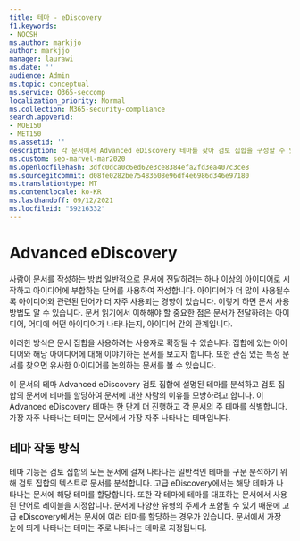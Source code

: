 ```yaml
---
title: 테마 - eDiscovery
f1.keywords:
- NOCSH
ms.author: markjjo
author: markjjo
manager: laurawi
ms.date: ''
audience: Admin
ms.topic: conceptual
ms.service: O365-seccomp
localization_priority: Normal
ms.collection: M365-security-compliance
search.appverid:
- MOE150
- MET150
ms.assetid: ''
description: 각 문서에서 Advanced eDiscovery 테마를 찾아 검토 집합을 구성할 수 있습니다.
ms.custom: seo-marvel-mar2020
ms.openlocfilehash: 3dfc0dca0c6ed62e3ce8384efa2fd3ea407c3ce8
ms.sourcegitcommit: d08fe0282be75483608e96df4e6986d346e97180
ms.translationtype: MT
ms.contentlocale: ko-KR
ms.lasthandoff: 09/12/2021
ms.locfileid: "59216332"
---
```

# <a name="themes-in-advanced-ediscovery"></a>Advanced eDiscovery

사람이 문서를 작성하는 방법 일반적으로 문서에 전달하려는 하나 이상의 아이디어로 시작하고 아이디어에 부합하는 단어를 사용하여 작성합니다. 아이디어가 더 많이 사용될수록 아이디어와 관련된 단어가 더 자주 사용되는 경향이 있습니다. 이렇게 하면 문서 사용 방법도 알 수 있습니다. 문서 읽기에서 이해해야 할 중요한 점은 문서가 전달하려는 아이디어, 어디에 어떤 아이디어가 나타나는지, 아이디어 간의 관계입니다.

이러한 방식은 문서 집합을 사용하려는 사용자로 확장될 수 있습니다. 집합에 있는 아이디어와 해당 아이디어에 대해 이야기하는 문서를 보고자 합니다. 또한 관심 있는 특정 문서를 찾으면 유사한 아이디어를 논의하는 문서를 볼 수 있습니다.

이 문서의 테마 Advanced eDiscovery 검토 집합에 설명된 테마를 분석하고 검토 집합의 문서에 테마를 할당하여 문서에 대한 사람의 이유를 모방하려고 합니다.  이 Advanced eDiscovery 테마는 한 단계 더 진행하고  각 문서의 주 테마를 식별합니다. 가장 자주 나타나는 테마는 문서에서 가장 자주 나타나는 테마입니다.

## <a name="how-does-themes-work"></a>테마 작동 방식

테마 기능은 검토 집합의 모든 문서에 걸쳐 나타나는 일반적인 테마를 구문 분석하기 위해 검토 집합의 텍스트로 문서를 분석합니다. 고급 eDiscovery에서는 해당 테마가 나타나는 문서에 해당 테마를 할당합니다. 또한 각 테마에 테마를 대표하는 문서에서 사용된 단어로 레이블을 지정합니다. 문서에 다양한 유형의 주제가 포함될 수 있기 때문에 고급 eDiscovery에서는 문서에 여러 테마를 할당하는 경우가 있습니다. 문서에서 가장 눈에 띄게 나타나는 테마는 주로 나타나는 테마로 지정됩니다.
